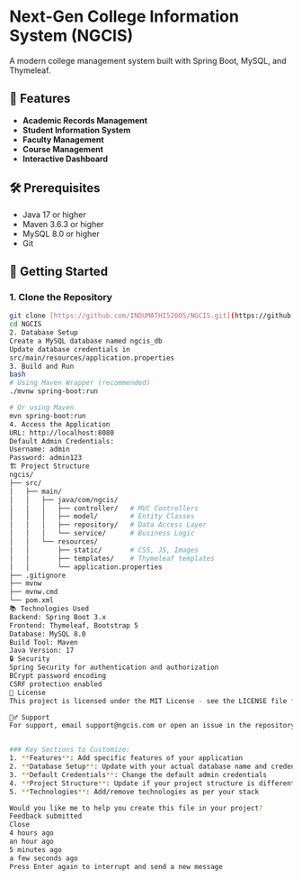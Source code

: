 # Next-Gen College Information System (NGCIS)

A modern college management system built with Spring Boot, MySQL, and Thymeleaf.

## 🚀 Features

- **Academic Records Management**
- **Student Information System**
- **Faculty Management**
- **Course Management**
- **Interactive Dashboard**

## 🛠️ Prerequisites

- Java 17 or higher
- Maven 3.6.3 or higher
- MySQL 8.0 or higher
- Git

## 🚀 Getting Started

### 1. Clone the Repository
```bash
git clone [https://github.com/INDUMATHI52005/NGCIS.git](https://github.com/INDUMATHI52005/NGCIS.git)
cd NGCIS
2. Database Setup
Create a MySQL database named ngcis_db
Update database credentials in 
src/main/resources/application.properties
3. Build and Run
bash
# Using Maven Wrapper (recommended)
./mvnw spring-boot:run

# Or using Maven
mvn spring-boot:run
4. Access the Application
URL: http://localhost:8080
Default Admin Credentials:
Username: admin
Password: admin123
🏗️ Project Structure
ngcis/
├── src/
│   ├── main/
│   │   ├── java/com/ngcis/
│   │   │   ├── controller/   # MVC Controllers
│   │   │   ├── model/        # Entity Classes
│   │   │   ├── repository/   # Data Access Layer
│   │   │   └── service/      # Business Logic
│   │   └── resources/
│   │       ├── static/       # CSS, JS, Images
│   │       ├── templates/    # Thymeleaf templates
│   │       └── application.properties
├── .gitignore
├── mvnw
├── mvnw.cmd
└── pom.xml
📚 Technologies Used
Backend: Spring Boot 3.x
Frontend: Thymeleaf, Bootstrap 5
Database: MySQL 8.0
Build Tool: Maven
Java Version: 17
🔒 Security
Spring Security for authentication and authorization
BCrypt password encoding
CSRF protection enabled
📄 License
This project is licensed under the MIT License - see the LICENSE file for details.

🙋‍♂️ Support
For support, email support@ngcis.com or open an issue in the repository.


### Key Sections to Customize:
1. **Features**: Add specific features of your application
2. **Database Setup**: Update with your actual database name and credentials
3. **Default Credentials**: Change the default admin credentials
4. **Project Structure**: Update if your project structure is different
5. **Technologies**: Add/remove technologies as per your stack

Would you like me to help you create this file in your project?
Feedback submitted
Close
4 hours ago
an hour ago
5 minutes ago
a few seconds ago
Press Enter again to interrupt and send a new message
